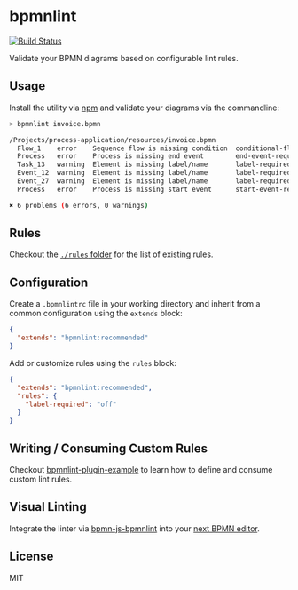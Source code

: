 # bpmnlint

[![Build Status](https://travis-ci.org/bpmn-io/bpmnlint.svg?branch=master)](https://travis-ci.org/bpmn-io/bpmnlint)

Validate your BPMN diagrams based on configurable lint rules.


## Usage

Install the utility via [npm](https://www.npmjs.com/package/bpmnlint) and validate your diagrams via the commandline:

```sh
> bpmnlint invoice.bpmn

/Projects/process-application/resources/invoice.bpmn
  Flow_1    error    Sequence flow is missing condition  conditional-flows
  Process   error    Process is missing end event        end-event-required
  Task_13   warning  Element is missing label/name       label-required
  Event_12  warning  Element is missing label/name       label-required
  Event_27  warning  Element is missing label/name       label-required
  Process   error    Process is missing start event      start-event-required

✖ 6 problems (6 errors, 0 warnings)
```


## Rules

Checkout the [`./rules` folder](https://github.com/bpmn-io/bpmnlint/tree/master/rules) for the list of existing rules.


## Configuration

Create a `.bpmnlintrc` file in your working directory and inherit from a common configuration using the `extends` block:

```json
{
  "extends": "bpmnlint:recommended"
}
```

Add or customize rules using the `rules` block:

```json
{
  "extends": "bpmnlint:recommended",
  "rules": {
    "label-required": "off"
  }
}
```


## Writing / Consuming Custom Rules

Checkout [bpmnlint-plugin-example](https://github.com/bpmn-io/bpmnlint-plugin-example) to learn how to define and consume custom lint rules.


## Visual Linting

Integrate the linter via [bpmn-js-bpmnlint](https://github.com/philippfromme/bpmn-js-bpmnlint) into your [next BPMN editor](https://github.com/bpmn-io/bpmn-js).


## License

MIT
